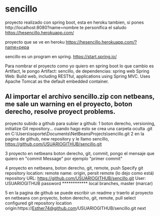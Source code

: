 # sencillo

proyecto realizado con spring boot, esta en heroku tambien, si pones http://localhost:8080?name=nombre te personifica el saludo
https://hesencillo.herokuapp.com/

proyecto que se ve en heroku
https://hesencillo.herokuapp.com/?name=pepa

sencillo es un program en spring. https://start.spring.io/

Para nombrar el proyecto como yo quiero en spring boot lo que cambio es Artifact, le pongo Artifact: sencillo, de dependencias: spring web
Spring Web:
Build web, including RESTful, applications using Spring MVC. Uses Apache Tomcat as the default embedded container.

Al importar el archivo sencillo.zip con netbeans, me sale un warning en el proyecto, boton derecho, resolve proyect problems.
--------------------------------------------------------------
proyecto subido a github
para subier a github:
1 boton derecho, versioning, initialize Git repository...
cuando hago esto se crea una carpeta oculta .git en C:\Users\soporte\Documents\NetBeansProjects\sencillo\.git
2 en la pagina de github, new repository y le llamo sencillo, https://github.com/USUARIOGITHUB/sencillo.git

3 proyecto en netbeans boton derecho, git, commit, pongo el mensaje que quiero en "commit Message" por ejemplo "primer commit"

4 proyecto en netbeans, boton derecho, git, remote, push
Specify git repository location:
remote name: origin, persit remote (lo dejo como está)
repository URL: https://github.com/USUARIOGITHUB/sencillo.git
User: USUARIOGITHUB
password ************
local branches, master (marcar)

5 en la pagina de github se puede escribir un readme y traerlo al proyecto en netbeans con proyecto, boton derecho, git, remote, pull
select configured git repository location
origin:https://Esther74@github.com/USUARIOGITHUB/sencillo.git
next


